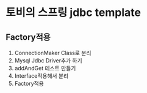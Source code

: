 # 토비의 스프링 jdbc template


## Factory적용
1. ConnectionMaker Class로 분리
2. Mysql Jdbc Driver추가 하기
3. addAndGet 테스트 만들기
4. Interface적용해서 분리
5. Factory적용
